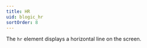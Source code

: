 ```yaml
---
title: HR
uid: blogic_hr
sortOrder: 8
---
```


The `hr` element displays a horizontal line on the screen.
